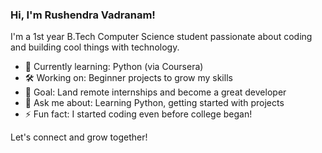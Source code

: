 ### Hi, I'm Rushendra Vadranam!

I'm a 1st year B.Tech Computer Science student passionate about coding and building cool things with technology.

- 🌱 Currently learning: Python (via Coursera)
- 🛠️ Working on: Beginner projects to grow my skills
- 🎯 Goal: Land remote internships and become a great developer
- 💬 Ask me about: Learning Python, getting started with projects
- ⚡ Fun fact: I started coding even before college began!

Let's connect and grow together!
